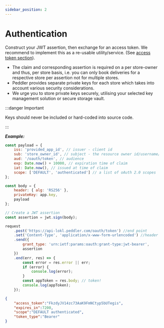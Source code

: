 ```yaml
---
sidebar_position: 2
---
```


# Authentication

Construct your JWT assertion, then exchange for an access token. 
We recommend to implement this as a re-usable utility/service. (See [access token section](/docs/Authentication/jwt-assertion)).
- The claim and corresponding assertion is required on a per store-owner and thus, per store basis, i.e. you can only book deliveries for a respective store per assertion not for multiple stores. 
- Peddler provides separate private keys for each store which takes into account various security considerations.
- We urge you to store private keys securely, utilising your selected key management solution or secure storage vault.

:::danger Important

Keys should never be included or hard-coded into source code.

:::

***Example:***
```js title="Request"
const payload = {
    iss: 'provided_app_id', // issuer - client id
    sub: 'store_owner_id', // subject - the resource owner id/username/email
    aud: '/oauth/token', // audience
    exp: Date.now() + 10000, // expiration time of claim
    iat: Date.now(), // issued at time of claim
    scope: ['DEFAULT', 'authenticated'] // a list of oAuth 2.0 scopes
};

const body = {
    header: { alg: 'RS256' },
    privateKey: app.key,
    payload
};

// Create a JWT assertion
const assertion = jwt.sign(body);

request
    .post('https://api-lokl.peddler.com/oauth/token') //end point
    .set('Content-Type', 'application/x-www-form-urlencoded') //header
    .send({
        grant_type: 'urn:ietf:params:oauth:grant-type:jwt-bearer',
        assertion
    })
    .end(err, res) => {
        const error = res.error || err;
        if (error) {
            console.log(error);
        }
        const appToken = res.body; // token!
        console.log(appToken);
    });
```

```json title="Response"
{
    "access_token":"FkzdyJV14zc73AaK9FmNCtyp5bUTegis",
    "expires_in":7200,
    "scope":"DEFAULT authenticated",
    "token_type":"Bearer"
}
```